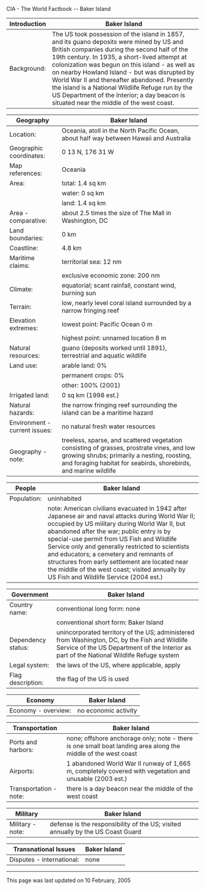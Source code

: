 CIA - The World Factbook -- Baker Island

| Introduction | Baker Island |
| --- | --- |
| Background: | The US took possession of the island in 1857, and its guano deposits were mined by US and British companies during the second half of the 19th century. In 1935, a short-lived attempt at colonization was begun on this island - as well as on nearby Howland Island - but was disrupted by World War II and thereafter abandoned. Presently the island is a National Wildlife Refuge run by the US Department of the Interior; a day beacon is situated near the middle of the west coast. |

| Geography | Baker Island |
| --- | --- |
| Location: | Oceania, atoll in the North Pacific Ocean, about half way between Hawaii and Australia |
| Geographic coordinates: | 0 13 N, 176 31 W |
| Map references: | Oceania |
| Area: | total: 1.4 sq km |
| | water: 0 sq km |
| | land: 1.4 sq km |
| Area - comparative: | about 2.5 times the size of The Mall in Washington, DC |
| Land boundaries: | 0 km |
| Coastline: | 4.8 km |
| Maritime claims: | territorial sea: 12 nm |
| | exclusive economic zone: 200 nm |
| Climate: | equatorial; scant rainfall, constant wind, burning sun |
| Terrain: | low, nearly level coral island surrounded by a narrow fringing reef |
| Elevation extremes: | lowest point: Pacific Ocean 0 m |
| | highest point: unnamed location 8 m |
| Natural resources: | guano (deposits worked until 1891), terrestrial and aquatic wildlife |
| Land use: | arable land: 0% |
| | permanent crops: 0% |
| | other: 100% (2001) |
| Irrigated land: | 0 sq km (1998 est.) |
| Natural hazards: | the narrow fringing reef surrounding the island can be a maritime hazard |
| Environment - current issues: | no natural fresh water resources |
| Geography - note: | treeless, sparse, and scattered vegetation consisting of grasses, prostrate vines, and low growing shrubs; primarily a nesting, roosting, and foraging habitat for seabirds, shorebirds, and marine wildlife |

| People | Baker Island |
| --- | --- |
| Population: | uninhabited |
| | note: American civilians evacuated in 1942 after Japanese air and naval attacks during World War II; occupied by US military during World War II, but abandoned after the war; public entry is by special-use permit from US Fish and Wildlife Service only and generally restricted to scientists and educators; a cemetery and remnants of structures from early settlement are located near the middle of the west coast; visited annually by US Fish and Wildlife Service (2004 est.) |

| Government | Baker Island |
| --- | --- |
| Country name: | conventional long form: none |
| | conventional short form: Baker Island |
| Dependency status: | unincorporated territory of the US; administered from Washington, DC, by the Fish and Wildlife Service of the US Department of the Interior as part of the National Wildlife Refuge system |
| Legal system: | the laws of the US, where applicable, apply |
| Flag description: | the flag of the US is used |

| Economy | Baker Island |
| --- | --- |
| Economy - overview: | no economic activity |

| Transportation | Baker Island |
| --- | --- |
| Ports and harbors: | none; offshore anchorage only; note - there is one small boat landing area along the middle of the west coast |
| Airports: | 1 abandoned World War II runway of 1,665 m, completely covered with vegetation and unusable (2003 est.) |
| Transportation - note: | there is a day beacon near the middle of the west coast |

| Military | Baker Island |
| --- | --- |
| Military - note: | defense is the responsibility of the US; visited annually by the US Coast Guard |

| Transnational Issues | Baker Island |
| --- | --- |
| Disputes - international: | none |

---
This page was last updated on 10 February, 2005                      